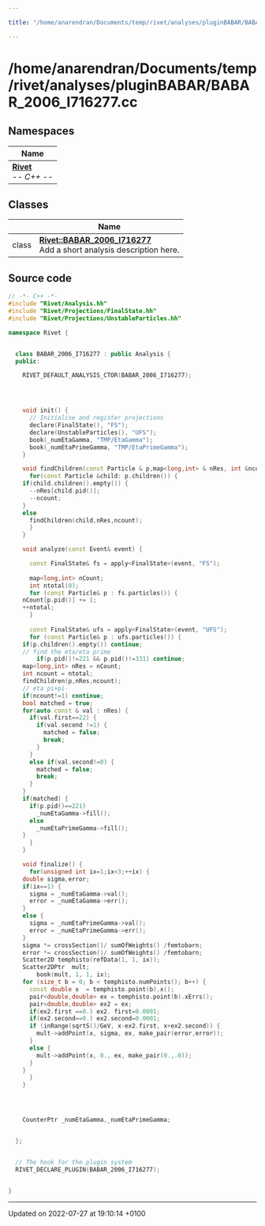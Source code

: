 ```yaml
---

title: "/home/anarendran/Documents/temp/rivet/analyses/pluginBABAR/BABAR_2006_I716277.cc"

---
```


# /home/anarendran/Documents/temp/rivet/analyses/pluginBABAR/BABAR_2006_I716277.cc



## Namespaces

| Name           |
| -------------- |
| **[Rivet](http://example.org/namespaces/namespacerivet/)** <br>-*- C++ -*-  |

## Classes

|                | Name           |
| -------------- | -------------- |
| class | **[Rivet::BABAR_2006_I716277](http://example.org/classes/classrivet_1_1babar__2006__i716277/)** <br>Add a short analysis description here.  |




## Source code

```cpp
// -*- C++ -*-
#include "Rivet/Analysis.hh"
#include "Rivet/Projections/FinalState.hh"
#include "Rivet/Projections/UnstableParticles.hh"

namespace Rivet {


  class BABAR_2006_I716277 : public Analysis {
  public:

    RIVET_DEFAULT_ANALYSIS_CTOR(BABAR_2006_I716277);




    void init() {
      // Initialise and register projections
      declare(FinalState(), "FS");
      declare(UnstableParticles(), "UFS");
      book(_numEtaGamma, "TMP/EtaGamma");
      book(_numEtaPrimeGamma, "TMP/EtaPrimeGamma");
    }

    void findChildren(const Particle & p,map<long,int> & nRes, int &ncount) {
      for(const Particle &child: p.children()) {
    if(child.children().empty()) {
      --nRes[child.pid()];
      --ncount;
    }
    else
      findChildren(child,nRes,ncount);
      }
    }

    void analyze(const Event& event) {

      const FinalState& fs = apply<FinalState>(event, "FS");
      
      map<long,int> nCount;
      int ntotal(0);
      for (const Particle& p : fs.particles()) {
    nCount[p.pid()] += 1;
    ++ntotal;
      }
      
      const FinalState& ufs = apply<FinalState>(event, "UFS");
      for (const Particle& p : ufs.particles()) {
    if(p.children().empty()) continue;
    // find the eta/eta prime
        if(p.pid()!=221 && p.pid()!=331) continue;
    map<long,int> nRes = nCount;
    int ncount = ntotal;
    findChildren(p,nRes,ncount);
    // eta pi+pi-
    if(ncount!=1) continue;
    bool matched = true;
    for(auto const & val : nRes) {
      if(val.first==22) {
        if(val.second !=1) {
          matched = false;
          break;
        }
      }
      else if(val.second!=0) {
        matched = false;
        break;
      }
    }
    if(matched) {
      if(p.pid()==221)
        _numEtaGamma->fill();
      else
        _numEtaPrimeGamma->fill();
    }
      }
    }

    void finalize() {
      for(unsigned int ix=1;ix<3;++ix) {
    double sigma,error;
    if(ix==1) {
      sigma = _numEtaGamma->val();
      error = _numEtaGamma->err();
    }
    else {
      sigma = _numEtaPrimeGamma->val();
      error = _numEtaPrimeGamma->err();
    }
    sigma *= crossSection()/ sumOfWeights() /femtobarn;
    error *= crossSection()/ sumOfWeights() /femtobarn; 
    Scatter2D temphisto(refData(1, 1, ix));
    Scatter2DPtr  mult;
        book(mult, 1, 1, ix);
    for (size_t b = 0; b < temphisto.numPoints(); b++) {
      const double x  = temphisto.point(b).x();
      pair<double,double> ex = temphisto.point(b).xErrs();
      pair<double,double> ex2 = ex;
      if(ex2.first ==0.) ex2. first=0.0001;
      if(ex2.second==0.) ex2.second=0.0001;
      if (inRange(sqrtS()/GeV, x-ex2.first, x+ex2.second)) {
        mult->addPoint(x, sigma, ex, make_pair(error,error));
      }
      else {
        mult->addPoint(x, 0., ex, make_pair(0.,.0));
      }
    }
      }
    }




    CounterPtr _numEtaGamma,_numEtaPrimeGamma;


  };


  // The hook for the plugin system
  RIVET_DECLARE_PLUGIN(BABAR_2006_I716277);


}
```


-------------------------------

Updated on 2022-07-27 at 19:10:14 +0100
